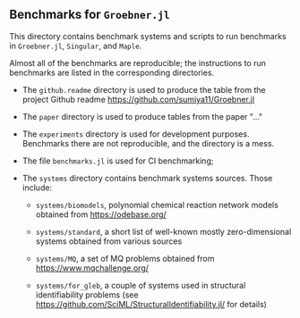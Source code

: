 
## Benchmarks for `Groebner.jl`

This directory contains benchmark systems and scripts to run benchmarks in `Groebner.jl`, `Singular`, and `Maple`.

Almost all of the benchmarks are reproducible; the instructions to run benchmarks are listed in the corresponding directories.

- The `github.readme` directory is used to produce the table from the project Github readme https://github.com/sumiya11/Groebner.jl 

- The `paper` directory is used to produce tables from the paper "..."

- The `experiments` directory is used for development purposes. Benchmarks there are not reproducible, and the directory is a mess. 

- The file `benchmarks.jl` is used for CI benchmarking;

- The `systems` directory contains benchmark systems sources. Those include: 

    - `systems/biomodels`, polynomial chemical reaction network models obtained from https://odebase.org/

    - `systems/standard`, a short list of well-known mostly zero-dimensional systems obtained from various sources

    - `systems/MQ`, a set of MQ problems obtained from https://www.mqchallenge.org/

    - `systems/for_gleb`, a couple of systems used in structural identifiability problems (see https://github.com/SciML/StructuralIdentifiability.jl/ for details)


